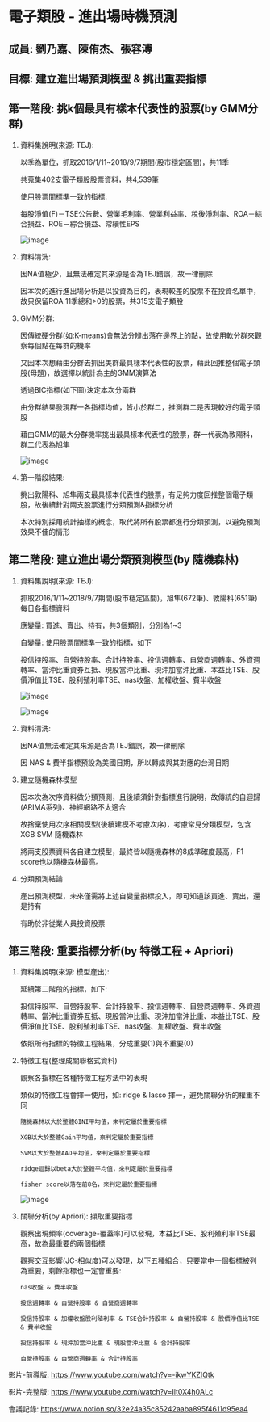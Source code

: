 #  電子類股 - 進出場時機預測

## 成員: 劉乃嘉、陳侑杰、張容溥

## 目標: 建立進出場預測模型 & 挑出重要指標


## 第一階段: 挑k個最具有樣本代表性的股票(by GMM分群)

1. 資料集說明(來源: TEJ): 

   以季為單位，抓取2016/1/11~2018/9/7期間(股市穩定區間)，共11季

   共蒐集402支電子類股股票資料，共4,539筆
   
   使用股票間標準一致的指標:
   
   每股淨值(F)－TSE公告數、營業毛利率、營業利益率、稅後淨利率、ROA－綜合損益、ROE－綜合損益、常續性EPS

   ![image](https://user-images.githubusercontent.com/79561258/122146517-ccfe6e80-ce89-11eb-89d9-9a1aab510abc.png)


2. 資料清洗:
   
   因NA值極少，且無法確定其來源是否為TEJ錯誤，故一律刪除

   因本次的進行進出場分析是以投資為目的，表現較差的股票不在投資名單中，故只保留ROA 11季總和>0的股票，共315支電子類股
   


3. GMM分群:

   因傳統硬分群(如:K-means)會無法分辨出落在邊界上的點，故使用軟分群來觀察每個點在每群的機率

   又因本次想藉由分群去抓出美群最具樣本代表性的股票，藉此回推整個電子類股(母題)，故選擇以統計為主的GMM演算法

   透過BIC指標(如下圖)決定本次分兩群

   由分群結果發現群一各指標均值，皆小於群二，推測群二是表現較好的電子類股
   
   藉由GMM的最大分群機率挑出最具樣本代表性的股票，群一代表為敦陽科，群二代表為旭隼
   
   ![image](https://user-images.githubusercontent.com/79561258/122143353-e69cb780-ce83-11eb-9cd8-807061c5bc6b.png)



4. 第一階段結果:
   
   挑出敦陽科、旭隼兩支最具樣本代表性的股票，有足夠力度回推整個電子類股，故後續針對兩支股票進行分類預測&指標分析
   
   本次特別採用統計抽樣的概念，取代將所有股票都進行分類預測，以避免預測效果不佳的情形

## 第二階段: 建立進出場分類預測模型(by 隨機森林)

1. 資料集說明(來源: TEJ): 

   抓取2016/1/11~2018/9/7期間(股市穩定區間)，旭隼(672筆)、敦陽科(651筆)每日各指標資料
   
   應變量: 買進、賣出、持有，共3個類別，分別為1~3
   
   自變量: 使用股票間標準一致的指標，如下
   
   投信持股率、自營持股率、合計持股率、投信週轉率、自營商週轉率、外資週轉率、當沖比重資券互抵、現股當沖比重、現沖加當沖比重、本益比TSE、股價淨值比TSE、股利殖利率TSE、nas收盤、加權收盤、費半收盤

   ![image](https://user-images.githubusercontent.com/79561258/122146696-15b62780-ce8a-11eb-9faa-5b5be0542f61.png)
   
   ![image](https://user-images.githubusercontent.com/79561258/122146838-531ab500-ce8a-11eb-9f41-7cc627909c0f.png)



2. 資料清洗:
   
   因NA值無法確定其來源是否為TEJ錯誤，故一律刪除

   因 NAS & 費半指標預設為美國日期，所以轉成與其對應的台灣日期



3. 建立隨機森林模型
   
   因本次為次序資料做分類預測，且後續須針對指標進行說明，故傳統的自迴歸(ARIMA系列)、神經網路不太適合
   
   故捨棄使用次序相關模型(後續建模不考慮次序)，考慮常見分類模型，包含 XGB SVM 隨機森林
   
   將兩支股票資料各自建立模型，最終皆以隨機森林的8成準確度最高，F1 score也以隨機森林最高。
  
  
  
 4. 分類預測結論
    
    產出預測模型，未來僅需將上述自變量指標投入，即可知道該買進、賣出，還是持有
    
    有助於非從業人員投資股票

## 第三階段: 重要指標分析(by 特徵工程 + Apriori)

1. 資料集說明(來源: 模型產出): 

   延續第二階段的指標，如下: 
   
   投信持股率、自營持股率、合計持股率、投信週轉率、自營商週轉率、外資週轉率、當沖比重資券互抵、現股當沖比重、現沖加當沖比重、本益比TSE、股價淨值比TSE、股利殖利率TSE、nas收盤、加權收盤、費半收盤

   依照所有指標的特徵工程結果，分成重要(1)與不重要(0)
   
2. 特徵工程(整理成關聯格式資料)

   觀察各指標在各種特徵工程方法中的表現
   
   類似的特徵工程會擇一使用，如: ridge & lasso 擇一，避免關聯分析的權重不同
   
       隨機森林以大於整體GINI平均值，來判定屬於重要指標
   
       XGB以大於整體Gain平均值，來判定屬於重要指標
   
       SVM以大於整體AAD平均值，來判定屬於重要指標
   
       ridge迴歸以beta大於整體平均值，來判定屬於重要指標
   
       fisher score以落在前8名，來判定屬於重要指標

   ![image](https://user-images.githubusercontent.com/79561258/122148413-0dabb700-ce8d-11eb-8f93-92ba19333926.png)

3. 關聯分析(by Apriori): 擷取重要指標

   觀察出現頻率(coverage-覆蓋率)可以發現，本益比TSE、股利殖利率TSE最高，故為最重要的兩個指標

   觀察交互影響(JC-相似度)可以發現，以下五種組合，只要當中一個指標被列為重要，剩餘指標也一定會重要:

       nas收盤 & 費半收盤 

       投信週轉率 & 自營持股率 & 自營商週轉率 

       投信持股率 & 加權收盤股利殖利率 & TSE合計持股率 & 自營持股率 & 股價淨值比TSE & 費半收盤

       投信持股率 & 現沖加當沖比重 & 現股當沖比重 & 合計持股率  

       自營持股率 & 自營商週轉率 & 合計持股率

影片-前導版: https://www.youtube.com/watch?v=-ikwYKZIQtk 

影片-完整版: https://www.youtube.com/watch?v=Ilt0X4h0ALc

會議記錄: https://www.notion.so/32e24a35c85242aaba895f4611d95ea4
